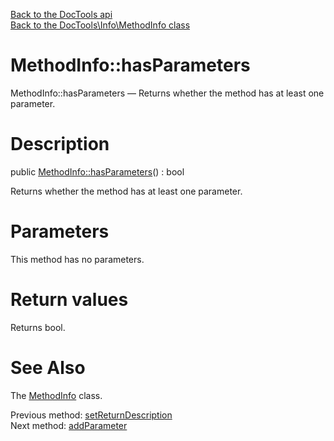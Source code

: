 [Back to the DocTools api](https://github.com/lingtalfi/DocTools/blob/master/doc/api/DocTools.md)<br>
[Back to the DocTools\Info\MethodInfo class](https://github.com/lingtalfi/DocTools/blob/master/doc/api/DocTools/Info/MethodInfo.md)


MethodInfo::hasParameters
================



MethodInfo::hasParameters — Returns whether the method has at least one parameter.




Description
================


public [MethodInfo::hasParameters](https://github.com/lingtalfi/DocTools/blob/master/doc/api/DocTools/Info/MethodInfo/hasParameters.md)() : bool




Returns whether the method has at least one parameter.




Parameters
================

This method has no parameters.


Return values
================

Returns bool.







See Also
================

The [MethodInfo](https://github.com/lingtalfi/DocTools/blob/master/doc/api/DocTools/Info/MethodInfo.md) class.

Previous method: [setReturnDescription](https://github.com/lingtalfi/DocTools/blob/master/doc/api/DocTools/Info/MethodInfo/setReturnDescription.md)<br>Next method: [addParameter](https://github.com/lingtalfi/DocTools/blob/master/doc/api/DocTools/Info/MethodInfo/addParameter.md)<br>

